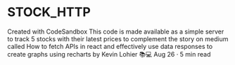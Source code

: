 # STOCK_HTTP
Created with CodeSandbox
This code is made available as a simple server to track 5 stocks with their latest prices to complement the story on medium called How to fetch APIs in react and effectively use data responses to create graphs using recharts by Kevin Lohier 📚💻
Aug 26 · 5 min read





